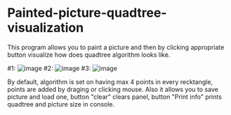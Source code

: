 # Painted-picture-quadtree-visualization
This program allows you to paint a picture and then by clicking appropriate button visualize how does quadtree algorithm looks like.

#1:
![image](https://user-images.githubusercontent.com/77443304/167023061-04bab00e-dd5a-40e0-b8e6-f71c58bbc694.png)
#2:
![image](https://user-images.githubusercontent.com/77443304/167023312-60487e82-633c-4353-9e07-8111db1547f1.png)
#3:
![image](https://user-images.githubusercontent.com/77443304/167023423-c262128d-6ffb-4817-87e8-6272bc5c8402.png)

By default, algorithm is set on having max 4 points in every recktangle, points are added by draging or clicking mouse. 
Also it allows you to save picture and load one, button "clear" clears panel, button "Print info" prints quadtree and picture size in console.
